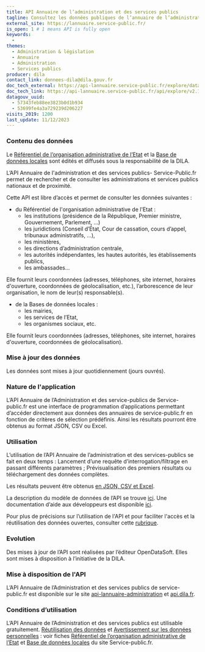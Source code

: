 ```yaml
---
title: API Annuaire de l’administration et des services publics
tagline: Consultez les données publiques de l’annuaire de l’administration – Service-public.fr.
external_site: https://lannuaire.service-public.fr/
is_open: 1 # 1 means API is fully open
keywords:
  - 
themes:
  - Administration & législation
  - Annuaire
  - Administration
  - Services publics
producer: dila
contact_link: donnees-dila@dila.gouv.fr
doc_tech_external: https://api-lannuaire.service-public.fr/explore/dataset/api-lannuaire-administration/information/
doc_tech_link: https://api-lannuaire.service-public.fr/api/explore/v2.1/swagger.json
datagouv_uuid:
  - 57343feb88ee3823b0d1b934
  - 53699fe4a3a729239d206227
visits_2019: 1200
last_update: 11/12/2023
---
```


### Contenu des données

Le [Référentiel de l’organisation administrative de l’Etat](https://www.data.gouv.fr/fr/datasets/referentiel-de-lorganisation-administrative-de-letat/) et la [Base de données locales](https://www.data.gouv.fr/fr/datasets/service-public-fr-annuaire-de-l-administration-base-de-donnees-locales/) sont édités et diffusés sous la responsabilité de la DILA.

L’API Annuaire de l'administration et des services publics- Service-Public.fr permet de rechercher et de consulter les administrations et services publics nationaux et de proximité.

Cette API est libre d’accès et permet de consulter les données suivantes :

- du Référentiel de l'organisation administrative de l'Etat :
 	- les institutions (présidence de la République, Premier ministre, Gouvernement, Parlement, …)
 	- les juridictions (Conseil d’État, Cour de cassation, cours d’appel, tribunaux administratifs, …),
 	- les ministères,
 	- les directions d’administration centrale, 
 	- les autorités indépendantes, les hautes autorités, les établissements publics, 
 	- les ambassades…

Elle fournit leurs coordonnées (adresses, téléphones, site internet, horaires d'ouverture, coordonnées de géolocalisation, etc.), l’arborescence de leur organisation, le nom de leur(s) responsable(s).

- de la Bases de données locales : 
	- les mairies,
	- les services de l’Etat,
	- les organismes sociaux,
	etc. 

Elle fournit leurs coordonnées (adresses, téléphones, site internet, horaires d'ouverture, coordonnées de géolocalisation).

### Mise à jour des données

Les données sont mises à jour quotidiennement (jours ouvrés). 

### Nature de l'application

L’API Annuaire de l’Administration et des service-publics de Service-public.fr est une interface de programmation d’applications permettant d’accéder directement aux données des annuaires de service-public.fr en fonction de critères de sélection prédéfinis.
Ainsi les résultats pourront être obtenus au format JSON, CSV ou Excel.

### Utilisation

L’utilisation de l’API Annuaire de l’administration et des services-publics se fait en deux temps :
Lancement d’une requête d’interrogation/filtrage en passant différents paramètres ;
Prévisualisation des premiers résultats ou téléchargement des données complètes.

Les résultats peuvent être obtenus [en JSON, CSV et Excel](https://api-lannuaire.service-public.fr/explore/dataset/api-lannuaire-administration/export/).

La description du modèle de données de l’API se trouve [ici](https://api-lannuaire.service-public.fr/explore/dataset/api-lannuaire-administration/information/).
Une documentation d’aide aux développeurs est disponible [ici](https://echanges.dila.gouv.fr/OPENDATA/RefOrgaAdminEtat/Documentation/DILA-API-Annuaire-administration-Documentation-daide-aux-developpeurs-20231207.pdf).

Pour plus de précisions sur l’utilisation de l'API et pour faciliter l'accès et la réutilisation des données ouvertes, consulter cette [rubrique](https://academy.opendatasoft.com/).

### Evolution

Des mises à jour de l’API sont réalisées par l’éditeur OpenDataSoft. Elles sont mises à disposition à l’initiative de la DILA.

### Mise à disposition de l'API

L’API Annuaire de l’Administration et des services publics de service-public.fr est disponible sur le site [api-lannuaire-administration](https://api-lannuaire.service-public.fr/explore/dataset/api-lannuaire-administration/api/) et [api.dila.fr](https://www.dila.premier-ministre.gouv.fr/services/api/).

### Conditions d’utilisation

L’API Annuaire de l’Administration et des services publics est utilisable gratuitement.
[Réutilisation des données](https://www.etalab.gouv.fr/wp-content/uploads/2017/04/ETALAB-Licence-Ouverte-v2.0.pdf) et [Avertissement sur les données personnelles](https://echanges.dila.gouv.fr/OPENDATA/AVERTISSEMENT-Donnees_a_caractere_personnel.pdf) :  voir fiches [Référentiel de l’organisation administrative de l’Etat](https://echanges.dila.gouv.fr/OPENDATA/RefOrgaAdminEtat/Documentation/DILA_RefOrgaAdminEtat_Presentation_20231205.pdf) et [Base de données locales](https://echanges.dila.gouv.fr/OPENDATA/Base_donn%C3%A9es_locales/DILA_BASE_DONNEES_LOCALES_SERVICE-PUBLIC_FR_Presentation_20231205.pdf) du site Service-public.fr.